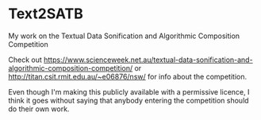 # Text2SATB
My work on the Textual Data Sonification and Algorithmic Composition Competition

Check out https://www.scienceweek.net.au/textual-data-sonification-and-algorithmic-composition-competition/ or http://titan.csit.rmit.edu.au/~e06876/nsw/ for info about the competition.

Even though I'm making this publicly available with a permissive licence, I think it goes without saying that anybody entering the competition should do their own work.
